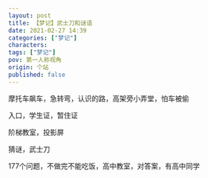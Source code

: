 ```yaml
---
layout: post
title: 【梦记】武士刀和谜语
date: 2021-02-27 14:39
categories: ["梦记"]
characters: 
tags: ["梦记"]
pov: 第一人称视角
origin: 个站
published: false
---
```


摩托车飙车，急转弯，认识的路，高架旁小弄堂，怕车被偷

入口，学生证，暂住证

阶梯教室，投影屏

猜谜，武士刀

177个问题，不做完不能吃饭，高中教室，对答案，有高中同学